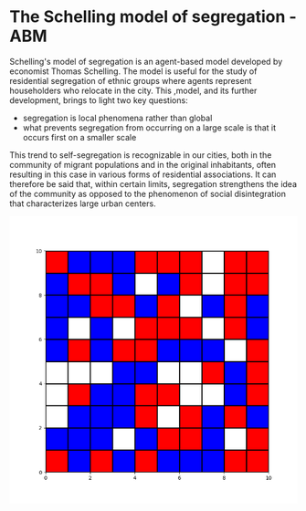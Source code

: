 # The Schelling model of segregation - ABM

Schelling's model of segregation is an agent-based model developed by economist Thomas Schelling. The model is useful for the study of residential segregation of ethnic groups where agents represent householders who relocate in the city. This ,model, and its further development, brings to light two key questions: 
* segregation is local phenomena rather than global
* what prevents segregation from occurring on a large scale is that it occurs first on a smaller scale

This trend to self-segregation is recognizable in our cities, both in the community of migrant populations and in the original inhabitants, often resulting in this case in various forms of residential associations. It can therefore be said that, within certain limits, segregation strengthens the idea of the community as opposed to the phenomenon of social disintegration that characterizes large urban centers.


<img src="images/0.png" alt="random_initial_state" width="650"/>
